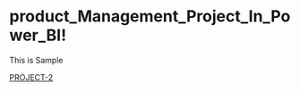 # product_Management_Project_In_Power_BI!

This is Sample 

[PROJECT-2](https://github.com/modi-nayan/product_Management_Project_In_Power_BI/assets/138105633/a586e6ef-e831-467c-8f37-397c9c34fc4b)
